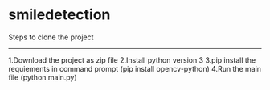 # smiledetection


Steps to clone the project
**************************
1.Download the project as zip file
2.Install python version 3
3.pip install the requiements in command prompt (pip install opencv-python)
4.Run the main file (python main.py)




